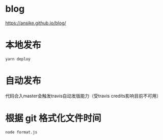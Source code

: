 # blog

https://ansike.github.io/blog/

# 本地发布
```shell
yarn deploy
```

# 自动发布
代码合入master会触发travis自动发版能力（受travis credits影响目前不可用）

# 根据 git 格式化文件时间

```shell
node format.js
```
